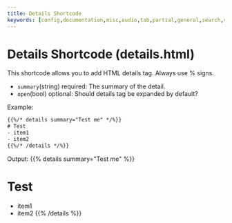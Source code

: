 ```yaml
---
title: Details Shortcode
keywords: [config,documentation,misc,audio,tab,partial,general,search,variable]
---
```

# Details Shortcode (details.html)
This shortcode allows you to add HTML details tag. Always use % signs.
- `summary`(string) required: The summary of the detail.
- `open`(bool) optional: Should details tag be expanded by default?

Example:
```html
{{%/* details summary="Test me" */%}}
# Test
- item1
- item2
{{%/* /details */%}}
```

Output:
{{% details summary="Test me" %}}
# Test
- item1
- item2
{{% /details %}}